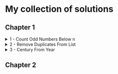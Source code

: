# My collection of solutions
## Chapter 1
<details>
<summary>1 - Count Odd Numbers Below n</summary>

- [View my Solution](./solutions/chapter-1/count-odd-numbers-below-n.js)
- [Try Yourself on Codewars](https://www.codewars.com/kata/59342039eb450e39970000a6)

</details>

<details>
<summary>2 - Remove Duplicates From List</summary>

- [View my Solution](./solutions/chapter-1/remove-duplicates-from-list.js)
- [Try Yourself on Codewars](https://www.codewars.com/kata/57a5b0dfcf1fa526bb000118)

</details>

<details>
<summary>3 - Century From Year</summary>

- [View my Solution](./solutions/chapter-1/century-from-year.js)
- [Try Yourself on Codewars](https://www.codewars.com/kata/5a3fe3dde1ce0e8ed6000097)

</details>

## Chapter 2
